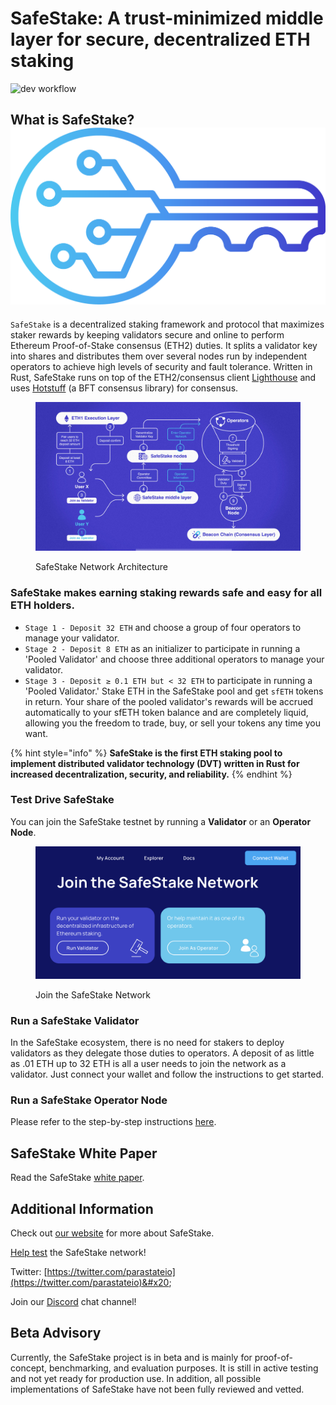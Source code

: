 # SafeStake: A trust-minimized middle layer for secure, decentralized ETH staking

![dev workflow](https://github.com/ParaState/SafeStakeOperator/actions/workflows/ci_dev.yml/badge.svg?branch=dev)

## What is SafeStake? <img src=".gitbook/assets/image (4).png" alt="" data-size="line">

`SafeStake` is a decentralized staking framework and protocol that maximizes staker rewards by keeping validators secure and online to perform Ethereum Proof-of-Stake consensus (ETH2) duties. It splits a validator key into shares and distributes them over several nodes run by independent operators to achieve high levels of security and fault tolerance. Written in Rust, SafeStake runs on top of the ETH2/consensus client [Lighthouse](https://github.com/sigp/lighthouse) and uses [Hotstuff](https://github.com/asonnino/hotstuff) (a BFT consensus library) for consensus.

<figure><img src=".gitbook/assets/image (2).png" alt=""><figcaption><p>SafeStake Network Architecture</p></figcaption></figure>

### SafeStake makes earning staking rewards safe and easy for all ETH holders.&#x20;

* `Stage 1 - Deposit 32 ETH` and choose a group of four operators to manage your validator.
* `Stage 2 - Deposit 8 ETH` as an initializer to participate in running a 'Pooled Validator' and choose three additional operators to manage your validator.
* `Stage 3 - Deposit ≥ 0.1 ETH but < 32 ETH` to participate in running a 'Pooled Validator.' Stake ETH in the SafeStake pool and get `sfETH` tokens in return. Your share of the pooled validator's rewards will be accrued automatically to your sfETH token balance and are completely liquid, allowing you the freedom to trade, buy, or sell your tokens any time you want.

{% hint style="info" %}
**SafeStake is the first ETH staking pool to implement distributed validator technology (DVT) written in Rust for increased decentralization, security, and reliability.**
{% endhint %}

### Test Drive SafeStake

You can join the SafeStake testnet by running a **Validator** or an **Operator Node**.

<figure><img src=".gitbook/assets/image (1).png" alt="Test SafeStake"><figcaption><p>Join the SafeStake Network</p></figcaption></figure>

### Run a SafeStake Validator

In the SafeStake ecosystem, there is no need for stakers to deploy validators as they delegate those duties to operators. A deposit of as little as .01 ETH up to 32 ETH is all a user needs to join the network as a validator. Just connect your wallet and follow the instructions to get started.

### Run a SafeStake Operator Node

Please refer to the step-by-step instructions [here](docs/safestake-running-an-operator-node-on-going.md).

## SafeStake White Paper

Read the SafeStake [white paper](https://docsend.com/view/22tth6krr9mnfhre?lt\_utm\_source=lt\_share\_link).

## Additional Information

Check out [our website](https://www.parastate.io/safestake/) for more about SafeStake.

[Help test](https://testnet.safestake.xyz/) the SafeStake network!

Twitter: [https://twitter.com/parastateio](https://twitter.com/parastateio)&#x20;

Join our [Discord](http://discord.gg/zFS3Mnfpwj) chat channel!&#x20;

## Beta Advisory

Currently, the SafeStake project is in beta and is mainly for proof-of-concept, benchmarking, and evaluation purposes. It is still in active testing and not yet ready for production use. In addition, all possible implementations of SafeStake have not been fully reviewed and vetted.